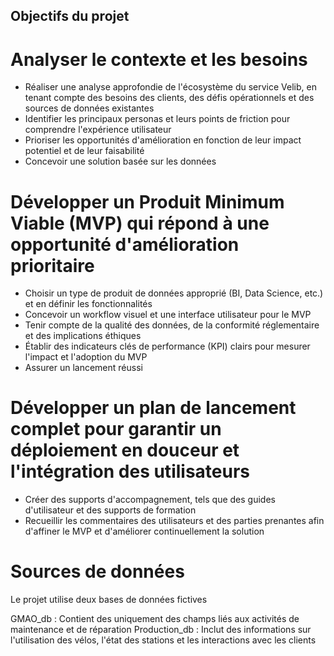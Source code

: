 ## Objectifs du projet

# Analyser le contexte et les besoins

- Réaliser une analyse approfondie de l'écosystème du service Velib, en tenant compte des besoins des clients, des défis opérationnels et des sources de données existantes
- Identifier les principaux personas et leurs points de friction pour comprendre l'expérience utilisateur
- Prioriser les opportunités d'amélioration en fonction de leur impact potentiel et de leur faisabilité
- Concevoir une solution basée sur les données

# Développer un Produit Minimum Viable (MVP) qui répond à une opportunité d'amélioration prioritaire

- Choisir un type de produit de données approprié (BI, Data Science, etc.) et en définir les fonctionnalités
- Concevoir un workflow visuel et une interface utilisateur pour le MVP
- Tenir compte de la qualité des données, de la conformité réglementaire et des implications éthiques
- Établir des indicateurs clés de performance (KPI) clairs pour mesurer l'impact et l'adoption du MVP
- Assurer un lancement réussi

# Développer un plan de lancement complet pour garantir un déploiement en douceur et l'intégration des utilisateurs
- Créer des supports d'accompagnement, tels que des guides d'utilisateur et des supports de formation
- Recueillir les commentaires des utilisateurs et des parties prenantes afin d'affiner le MVP et d'améliorer continuellement la solution

# Sources de données

Le projet utilise deux bases de données fictives 

GMAO_db : Contient des uniquement des champs liés aux activités de maintenance et de réparation
Production_db : Inclut des informations sur l'utilisation des vélos, l'état des stations et les interactions avec les clients
